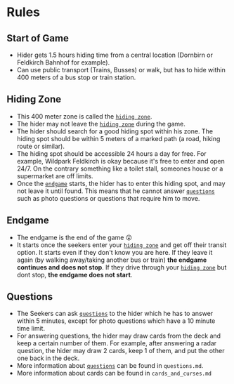 # Rules

## Start of Game
* Hider gets 1.5 hours hiding time from a central location (Dornbirn or Feldkirch Bahnhof for example).
* Can use public transport (Trains, Busses) or walk, but has to hide within 400 meters of a bus stop or train station.

## Hiding Zone
* This 400 meter zone is called the [`hiding zone`](#hiding-zone). 
* The hider may not leave the [`hiding zone`](#hiding-zone) during the game.
* The hider should search for a good hiding spot within his zone. The hiding spot should be within 5 meters of a marked path (a road, hiking route or similar).
* The hiding spot should be accessible 24 hours a day for free. For example, Wildpark Feldkirch is okay because it's free to enter and open 24/7. On the contrary something like a toilet stall, someones house or a supermarket are off limits.
* Once the [`endgame`](#endgame) starts, the hider has to enter this hiding spot, and may not leave it until found. This means that he cannot answer [`questions`](#questions) such as photo questions or questions that require him to move.

## Endgame
* The endgame is the end of the game 😮
* It starts once the seekers enter your [`hiding zone`](#hiding-zone) and get off their transit option. It starts even if they don't know you are here. If they leave it again (by walking away/taking another bus or train) **the endgame continues and does not stop**. If they drive through your [`hiding zone`](#hiding-zone) but dont stop, **the endgame does not start**.

## Questions
* The Seekers can ask [`questions`](#questions) to the hider which he has to answer within 5 minutes, except for photo questions which have a 10 minute time limit.
* For answering questions, the hider may draw cards from the deck and keep a certain number of them. For example, after answering a radar question, the hider may draw 2 cards, keep 1 of them, and put the other one back in the deck.
* More information about [`questions`](#questions) can be found in `questions.md`.
* More information about cards can be found in `cards_and_curses.md`